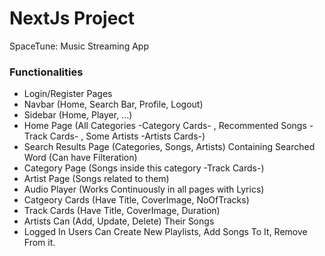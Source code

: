 # NextJs Project

SpaceTune: Music Streaming App

### Functionalities

- Login/Register Pages
- Navbar (Home, Search Bar, Profile, Logout)
- Sidebar (Home, Player, ...)
- Home Page (All Categories -Category Cards- , Recommented Songs -Track Cards- , Some Artists -Artists Cards-)
- Search Results Page (Categories, Songs, Artists) Containing Searched Word (Can have Filteration)
- Category Page (Songs inside this category -Track Cards-)
- Artist Page (Songs related to them)
- Audio Player (Works Continuously in all pages with Lyrics)
- Catgeory Cards (Have Title, CoverImage, NoOfTracks)
- Track Cards (Have Title, CoverImage, Duration)
- Artists Can (Add, Update, Delete) Their Songs
- Logged In Users Can Create New Playlists, Add Songs To It, Remove From it.